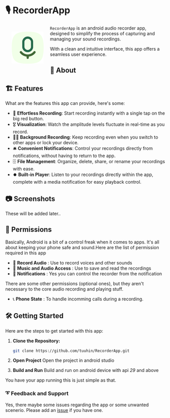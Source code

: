 # 🎙️ RecorderApp

<img src="./screenshots/app_icon_rounded.png" align="left" alt="App Rounded Icon" hspace="20" vspace="20" width="100" height="100">

`RecorderApp` is an android audio recorder app, designed to simplify the process of capturing and
managing your sound recordings.

With a clean and intuitive interface, this app offers a seamless user experience.

## 💁 About

## :building_construction: Features

What are the features this app can provide, here's some:

- :musical_keyboard: **Effortless Recording**: Start recording instantly with a single tap on the
  big red button.
- :medal_military: **Visualization**: Watch the amplitude levels fluctuate in real-time as you
  record.
- :running_man: **Background Recording**: Keep recording even when you switch to other apps or lock
  your device.
- :bellhop_bell: **Convenient Notifications**: Control your recordings directly from notifications,
  without having to return to the app.
- :file_cabinet: **File Management**: Organize, delete, share, or rename your recordings with ease.
- :record_button: **Built-in Player**: Listen to your recordings directly within the app, complete
  with a media notification for easy playback control.

## 📷 Screenshots

These will be added later..

## :safety_pin: Permissions

Basically, Android is a bit of a control freak when it comes to apps. It's all about keeping your
phone safe and sound.Here are the list of permission required in this app

- :microphone: **Record Audio** : Use to record voices and other sounds
- :musical_note: **Music and Audio Access** : Use to save and read the recordings
- :bell: **Notifications** : Yes you can control the recorder from the notification

There are some other permissions (optional ones), but they aren't necessary to the core audio
recording and playing stuff.

- :telephone_receiver: **Phone State** : To handle incomming calls during a recording.

## :hammer_and_wrench: Getting Started

Here are the steps to get started with this app:

1. **Clone the Repository:**

   ```bash
   git clone https://github.com/tuuhin/RecorderApp.git
   ```

2. **Open Project**
   Open the project in android studio

3. **Build and Run**
   Build and run on android device with api _29_ and above

You have your app running this is just simple as that.

### :curly_loop: Feedback and Support

Yes, there maybe some issues regarding the app or some unwanted scenerio. Please add
an [issue](https://github.com/tuuhin/RecorderApp/issues) if you have one.
